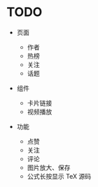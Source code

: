 # TODO

- 页面

  - 作者
  - 热榜
  - 关注
  - 话题

- 组件

  - 卡片链接
  - 视频播放

- 功能

  - 点赞
  - 关注
  - 评论
  - 图片放大、保存
  - 公式长按显示 TeX 源码
